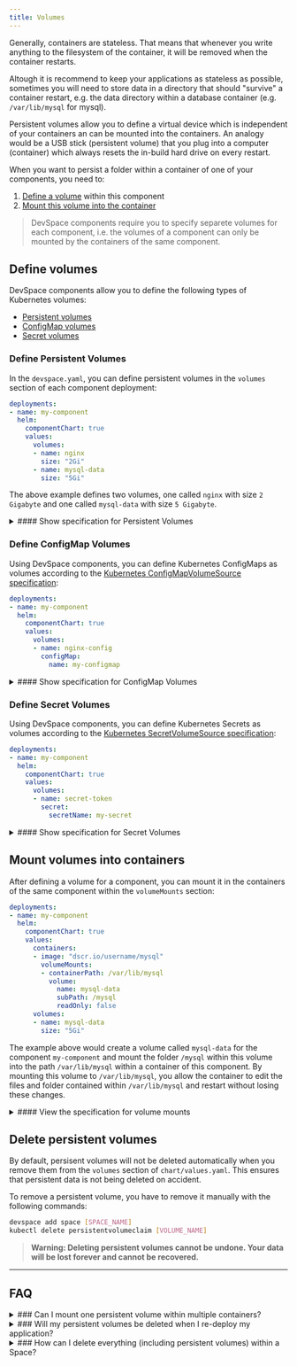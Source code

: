 ```yaml
---
title: Volumes
---
```


Generally, containers are stateless. That means that whenever you write anything to the filesystem of the container, it will be removed when the container restarts.

Altough it is recommend to keep your applications as stateless as possible, sometimes you will need to store data in a directory that should "survive" a container restart, e.g. the data directory within a database container (e.g. `/var/lib/mysql` for mysql).

Persistent volumes allow you to define a virtual device which is independent of your containers an can be mounted into the containers. An analogy would be a USB stick (persistent volume) that you plug into a computer (container) which always resets the in-build hard drive on every restart.

When you want to persist a folder within a container of one of your components, you need to:
1. [Define a volume](#define-persistent-volumes) within this component
2. [Mount this volume into the container](#mount-persistent-volumes)

> DevSpace components require you to specify separete volumes for each component, i.e. the volumes of a component can only be mounted by the containers of the same component.

## Define volumes
DevSpace components allow you to define the following types of Kubernetes volumes:
- [Persistent volumes](#define-persistent-volumes)
- [ConfigMap volumes](#define-configmap-volumes)
- [Secret volumes](#define-secret-volumes)

### Define Persistent Volumes
In the `devspace.yaml`, you can define persistent volumes in the `volumes` section of each component deployment:
```yaml
deployments:
- name: my-component
  helm:
    componentChart: true
    values:
      volumes:
      - name: nginx
        size: "2Gi"
      - name: mysql-data
        size: "5Gi"
```
The above example defines two volumes, one called `nginx` with size `2 Gigabyte` and one called `mysql-data` with size `5 Gigabyte`.

<details>
<summary>
#### Show specification for Persistent Volumes
</summary>
```yaml
volumes:
- name: [a-z0-9-]{1,253}        # Name of the volume (used to mount the volume)
  size: [number] + Gi|Mi|Ki     # Size of the volume in Gigabyte, Megabyte or Kilobyte
```
</details>

### Define ConfigMap Volumes
Using DevSpace components, you can define Kubernetes ConfigMaps as volumes according to the [Kubernetes ConfigMapVolumeSource specification](https://kubernetes.io/docs/reference/generated/kubernetes-api/v1.14/#configmapvolumesource-v1-core):
```yaml
deployments:
- name: my-component
  helm:
    componentChart: true
    values:
      volumes:
      - name: nginx-config
        configMap:
          name: my-configmap
```

<details>
<summary>
#### Show specification for ConfigMap Volumes
</summary>
```yaml
volumes:
- name: [a-z0-9-]{1,253}        # Name of the volume (used to mount the volume)
  configMap:                    # Kubernetes ConfigMapVolumeSource v1
    name: [a-z0-9-]{1,253}      # Name of the ConfigMap
    ...
```
</details>

### Define Secret Volumes
Using DevSpace components, you can define Kubernetes Secrets as volumes according to the [Kubernetes SecretVolumeSource specification](https://kubernetes.io/docs/reference/generated/kubernetes-api/v1.14/#secretvolumesource-v1-core):
```yaml
deployments:
- name: my-component
  helm:
    componentChart: true
    values:
      volumes:
      - name: secret-token
        secret:
          secretName: my-secret
```

<details>
<summary>
#### Show specification for Secret Volumes
</summary>
```yaml
volumes:
- name: [a-z0-9-]{1,253}            # Name of the volume (used to mount the volume)
  secret:                           # Kubernetes SecretVolumeSource v1
    secretName: [a-z0-9-]{1,253}    # Name of the Secret
    ...
```
</details>

## Mount volumes into containers
After defining a volume for a component, you can mount it in the containers of the same component within the `volumeMounts` section:
```yaml
deployments:
- name: my-component
  helm:
    componentChart: true
    values:
      containers:
      - image: "dscr.io/username/mysql"
        volumeMounts:
        - containerPath: /var/lib/mysql
          volume:
            name: mysql-data
            subPath: /mysql
            readOnly: false
      volumes:
      - name: mysql-data
        size: "5Gi"
```
The example above would create a volume called `mysql-data` for the component `my-component` and mount the folder `/mysql` within this volume into the path `/var/lib/mysql` within a container of this component. By mounting this volume to `/var/lib/mysql`, you allow the container to edit the files and folder contained within `/var/lib/mysql` and restart without losing these changes.

<details>
<summary>
#### View the specification for volume mounts
</summary>
```yaml
containerPath: [path]       # Path within the container
volume:                     # Volume to mount
  name: [volume-name]       # Name of the volume as defined in `volumes` within `chart/values.yaml`
  subPath: [path]           # Path within the volume
  readOnly: false|true      # Detault: false | set to true for read-only mounting
```
</details>


## Delete persistent volumes
By default, persisent volumes will not be deleted automatically when you remove them from the `volumes` section of `chart/values.yaml`. This ensures that persistent data is not being deleted on accident.

To remove a persistent volume, you have to remove it manually with the following commands:
```bash
devspace add space [SPACE_NAME]
kubectl delete persistentvolumeclaim [VOLUME_NAME]
```
> **Warning: Deleting persistent volumes cannot be undone. Your data will be lost forever and cannot be recovered.**

---
## FAQ

<details>
<summary>
### Can I mount one persistent volume within multiple containers?
</summary>
**Yes, but** only if the containers are either in the same component or if at most one of the containers mounts the volume with the `readOnly: false` option (e.g. one container with `readOnly: false` and 3 other containers with `readOnly: true` would work).
</details>

<details>
<summary>
### Will my persistent volumes be deleted when I re-deploy my application?
</summary>
Generally: **No.**

The [DevSpace Component Chart](../../../../cli/deployment/components/what-are-components#devspace-component-helm-chart) used to deploy DevSpace components will automatically deploy containers as part of a StatefulSet when you mount any persistent volumes. Kubernetes will not delete these persistent volumes when you delete or update the StatefulSet.
</details>

<details>
<summary>
### How can I delete everything (including persistent volumes) within a Space?
</summary>
If you want to force-delete everything (including persistent volumes) within a Space, you can run the following commands:
```bash
devspace purge
kubectl delete persistentvolumeclaims --all
```
> **Warning: The commands listed above will delete everything within your Space. All your data will be lost forever and cannot be recovered.**
</details>
